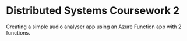 # Distributed Systems Coursework 2
Creating a simple audio analyser app using an Azure Function app with 2 functions.
